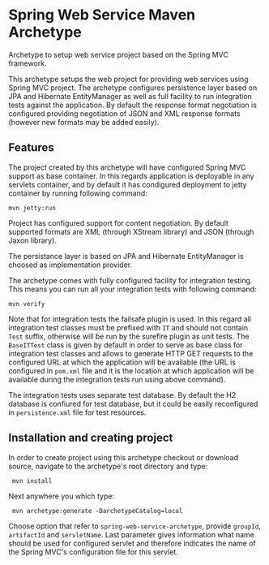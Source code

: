 # Spring Web Service Maven Archetype

Archetype to setup web service project based on the Spring MVC framework.

This archetype setups the web project for providing web services using Spring MVC project. The archetype
configures persistence layer based on JPA and Hibernate EntityManager as well as full facility to run
integration tests against the application. By default the response format negotiation is configured
providing negotiation of JSON and XML response formats (however new formats may be added easily).

## Features

The project created by this archetype will have configured Spring MVC support as base container. In this
regards application is deployable in any servlets container, and by default it has condigured deployment
to jetty container by running following command:

    mvn jetty:run

Project has configured support for content negotiation. By default supported formats are XML (through
XStream library) and JSON (through Jaxon library). 

The persistance layer is based on JPA and Hibernate EntityManager is choosed as implementation provider.

The archetype comes with fully configured facility for integration testing. This means you can run
all your integration tests with following command:

    mvn verify

Note that for integration tests the failsafe plugin is used. In this regard all integration test classes
must be prefixed with ``IT`` and should not contain ``Test`` suffix, otherwise will be run by the
surefire plugin as unit tests. The ``BaseITTest`` class is given by default in order to serve as base class
for integration test classes and allows to generate HTTP GET requests to the configured URL at which
the application will be available (the URL is configured in ``pom.xml`` file and it is the location
at which application will be available during the integration tests run using above command).

The integration tests uses separate test database. By default the H2 database is confiured for test
database, but it could be easily reconfigured in ``persistence.xml`` file for test resources.

## Installation and creating project

In order to create project using this archetype checkout or download source, navigate to the archetype's
root directory and type:

     mvn install

Next anywhere you which type:

     mvn archetype:generate -DarchetypeCatalog=local

Choose option that refer to ``spring-web-service-archetype``, provide ``groupId``, ``artifactId`` and
``servletName``. Last parameter gives information what name should be used for configured servlet and
therefore indicates the name of the Spring MVC's configuration file for this servlet.